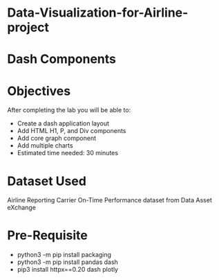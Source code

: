 # Data-Visualization-for-Airline-project

# Dash Components

# Objectives
After completing the lab you will be able to:

* Create a dash application layout
* Add HTML H1, P, and Div components
* Add core graph component
* Add multiple charts
* Estimated time needed: 30 minutes

# Dataset Used

Airline Reporting Carrier On-Time Performance dataset from Data Asset eXchange

# Pre-Requisite

* python3 -m pip install packaging
* python3 -m pip install pandas dash
* pip3 install httpx==0.20 dash plotly
